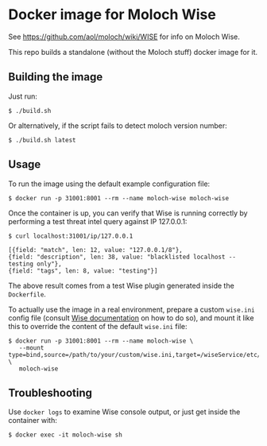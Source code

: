 # Docker image for Moloch Wise

See https://github.com/aol/moloch/wiki/WISE for info on Moloch Wise.

This repo builds a standalone (without the Moloch stuff) docker image for it.

## Building the image

Just run:

```$ ./build.sh```

Or alternatively, if the script fails to detect moloch version number:

```$ ./build.sh latest```

## Usage

To run the image using the default example configuration file:

```
$ docker run -p 31001:8001 --rm --name moloch-wise moloch-wise
```

Once the container is up, you can verify that Wise is running correctly by performing a test threat intel query against IP 127.0.0.1:

```
$ curl localhost:31001/ip/127.0.0.1

[{field: "match", len: 12, value: "127.0.0.1/8"},
{field: "description", len: 38, value: "blacklisted localhost -- testing only"},
{field: "tags", len: 8, value: "testing"}]

```
The above result comes from a test Wise plugin generated inside the `Dockerfile`.

To actually use the image in a real environment, prepare a custom ```wise.ini``` config file (consult [Wise documentation](https://github.com/aol/moloch/wiki/WISE) on how to do so), and mount it like this to override the content of the default ```wise.ini``` file:

```
$ docker run -p 31001:8001 --rm --name moloch-wise \
   --mount type=bind,source=/path/to/your/custom/wise.ini,target=/wiseService/etc/wise.ini \
   moloch-wise 
```

## Troubleshooting

Use ```docker logs``` to examine Wise console output, or just get inside the container with:

```
$ docker exec -it moloch-wise sh
```
